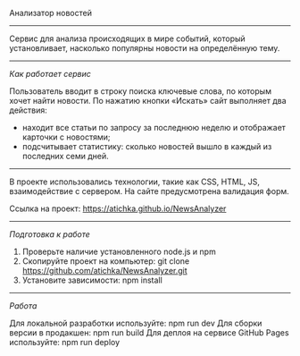 Анализатор новостей

---

Сервис для анализа происходящих в мире событий, который установливает, насколько популярны новости на определённую тему.

---

*Как работает сервис*

Пользователь вводит в строку поиска ключевые слова, по которым хочет найти новости. 
По нажатию кнопки «Искать» сайт выполняет два действия:
- находит все статьи по запросу за последнюю неделю и отображает карточки с новостями;
- подсчитывает статистику: сколько новостей вышло в каждый из последних семи дней.

---

В проекте использовались технологии, такие как CSS, HTML, JS, взаимодействие с сервером. На сайте предусмотрена валидация форм.

Ссылка на проект: https://atichka.github.io/NewsAnalyzer

---

*Подготовка к работе*

1. Проверьте наличие установленного node.js и npm
2. Скопируйте проект на компьютер: git clone https://github.com/atichka/NewsAnalyzer.git
3. Установите зависимости: npm install

---

*Работа*

Для локальной разработки используйте: npm run dev
Для сборки версии в продакшен: npm run build
Для деплоя на сервисе GitHub Pages используйте: npm run deploy